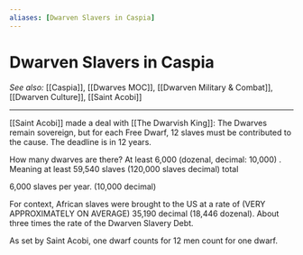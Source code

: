 ```yaml
---
aliases: [Dwarven Slavers in Caspia]
---
```

# Dwarven Slavers in Caspia
*See also:* [[Caspia]], [[Dwarves MOC]], [[Dwarven Military & Combat]], [[Dwarven Culture]], [[Saint Acobi]]
___
[[Saint Acobi]] made a deal with [[The Dwarvish King]]: The Dwarves remain sovereign, but for each Free Dwarf, 12 slaves must be contributed to the cause. The deadline is in 12 years.

How many dwarves are there? At least 6,000 (dozenal, decimal: 10,000) . Meaning at least 59,540 slaves (120,000 slaves decimal) total

6,000 slaves per year. (10,000 decimal)

For context, African slaves were brought to the US at a rate of (VERY APPROXIMATELY ON AVERAGE) 35,190 decimal  (18,446 dozenal). About three times the rate of the Dwarven Slavery Debt.

As set by Saint Acobi, one dwarf counts for
12 men count for one dwarf.
